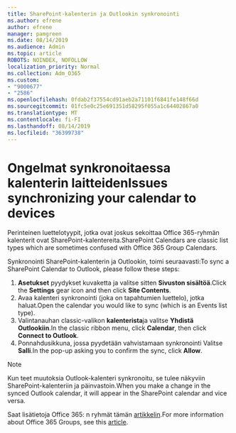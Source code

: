 ```yaml
---
title: SharePoint-kalenterin ja Outlookin synkronointi
ms.author: efrene
author: efrene
manager: pamgreen
ms.date: 08/14/2019
ms.audience: Admin
ms.topic: article
ROBOTS: NOINDEX, NOFOLLOW
localization_priority: Normal
ms.collection: Adm_O365
ms.custom:
- "9000677"
- "2586"
ms.openlocfilehash: 0fdab2f37554cd91aeb2a71101f6841fe148f66d
ms.sourcegitcommit: 01fc5e0c25e691351d58295f055a1c64402867a0
ms.translationtype: MT
ms.contentlocale: fi-FI
ms.lasthandoff: 08/14/2019
ms.locfileid: "36399738"
---
```

# <a name="issues-synchronizing-your-calendar-to-devices"></a><span data-ttu-id="c4839-102">Ongelmat synkronoitaessa kalenterin laitteiden</span><span class="sxs-lookup"><span data-stu-id="c4839-102">Issues synchronizing your calendar to devices</span></span>

<span data-ttu-id="c4839-103">Perinteinen luettelotyypit, jotka ovat joskus sekoittaa Office 365-ryhmän kalenterit ovat SharePoint-kalentereita.</span><span class="sxs-lookup"><span data-stu-id="c4839-103">SharePoint Calendars are classic list types which are sometimes confused with Office 365 Group Calendars.</span></span>

<span data-ttu-id="c4839-104">Synkronointi SharePoint-kalenterin ja Outlookin, toimi seuraavasti:</span><span class="sxs-lookup"><span data-stu-id="c4839-104">To sync a SharePoint Calendar to Outlook, please follow these steps:</span></span>

1. <span data-ttu-id="c4839-105">**Asetukset** pyydykset kuvaketta ja valitse sitten **Sivuston sisältöä**.</span><span class="sxs-lookup"><span data-stu-id="c4839-105">Click the **Settings** gear icon and then click **Site Contents**.</span></span>
2. <span data-ttu-id="c4839-106">Avaa kalenteri synkronointi (joka on tapahtumien luettelo), jotka haluat.</span><span class="sxs-lookup"><span data-stu-id="c4839-106">Open the calendar you would like to sync (which is an Events list type).</span></span>
3. <span data-ttu-id="c4839-107">Valintanauhan classic-valikon **kalenterista**ja valitse **Yhdistä Outlookiin**.</span><span class="sxs-lookup"><span data-stu-id="c4839-107">In the classic ribbon menu, click **Calendar**, then click **Connect to Outlook**.</span></span>
4. <span data-ttu-id="c4839-108">Ponnahdusikkuna, jossa pyydetään vahvistamaan synkronointi Valitse **Salli**.</span><span class="sxs-lookup"><span data-stu-id="c4839-108">In the pop-up asking you to confirm the sync, click **Allow**.</span></span>

>[!Note]
> <span data-ttu-id="c4839-109">Kun teet muutoksia Outlook-kalenteri synkronoitu, se tulee näkyviin SharePoint-kalenteriin ja päinvastoin.</span><span class="sxs-lookup"><span data-stu-id="c4839-109">When you make a change in the synced Outlook calendar, it will appear in the SharePoint calendar and vice versa.</span></span>

<span data-ttu-id="c4839-110">Saat lisätietoja Office 365: n ryhmät tämän [artikkelin](https://support.office.com/en-us/article/Learn-about-Office-365-groups-b565caa1-5c40-40ef-9915-60fdb2d97fa2).</span><span class="sxs-lookup"><span data-stu-id="c4839-110">For more information about Office 365 Groups, see this [article](https://support.office.com/en-us/article/Learn-about-Office-365-groups-b565caa1-5c40-40ef-9915-60fdb2d97fa2).</span></span>

